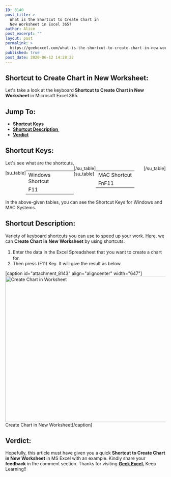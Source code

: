 ```yaml
---
ID: 8140
post_title: >
  What is the Shortcut to Create Chart in
  New Worksheet in Excel 365?
author: Alice
post_excerpt: ""
layout: post
permalink: >
  https://geekexcel.com/what-is-the-shortcut-to-create-chart-in-new-worksheet-in-excel-365/
published: true
post_date: 2020-06-12 14:28:22
---
```

<h2>Shortcut to Create Chart in New Worksheet:</h2>
Let's take a look at the keyboard <strong>Shortcut to Create Chart in New Worksheet</strong> in Microsoft Excel 365.
<h2>Jump To:</h2>
<ul>
 	<li><strong><a href="#1">Shortcut Keys</a></strong></li>
 	<li><strong><a href="#2">Shortcut Description </a></strong></li>
 	<li><strong><a href="#3">Verdict</a></strong></li>
</ul>
<h2 id="1">Shortcut Keys:</h2>
Let's see what are the shortcuts,
<div style="display: flex;">

[su_table]
<table>
<tbody>
<tr>
<td>Windows Shortcut</td>
</tr>
<tr>
<td style="display: flex;"><span class="key-flex"><span class="win-key"><span class="custom-span-key">F11</span></span></span></td>
</tr>
</tbody>
</table>
[/su_table]
[su_table]
<table style="float: right;">
<tbody>
<tr>
<td>MAC Shortcut</td>
</tr>
<tr>
<td style="display: flex;"><span class="key-flex"><span class="mac-key"><span class="custom-span-key">Fn</span></span></span><span class="key-flex"><span class="mac-key"><span class="custom-span-key">F11</span></span></span></td>
</tr>
</tbody>
</table>
[/su_table]

</div>
In the above-given tables, you can see the Shortcut Keys for Windows and MAC Systems.
<h2 id="2">Shortcut Description:</h2>
Variety of keyboard shortcuts you can use to speed up your work. Here, we can <strong>Create Chart</strong> <strong>in</strong> <strong>New</strong> <strong>Worksheet</strong> by using shortcuts.
<ol>
 	<li>Enter the data in the Excel Spreadsheet that <span style="font-family: ff-more-web-pro, 'PT Serif', Georgia, serif; font-size: 19px;">y</span>ou want to create a chart for.</li>
 	<li>Then press (F11) Key. It will give the result as below.</li>
</ol>
[caption id="attachment_8143" align="aligncenter" width="647"]<img class="size-full wp-image-8143" src="https://geekexcel.com/wp-content/uploads/2020/06/Screenshot_33.png" alt="Create Chart in Worksheet" width="647" height="459" /> Create Chart in New Worksheet[/caption]
<h2 id="3">Verdict:</h2>
Hopefully, this article must have given you a quick <strong>Shortcut to Create Chart in New</strong> <strong>Worksheet</strong> in MS Excel with an example. Kindly share your <strong>feedback</strong> in the comment section. Thanks for visiting <strong><a href="https://geekexcel.com/">Geek Excel.</a></strong> Keep Learning!!